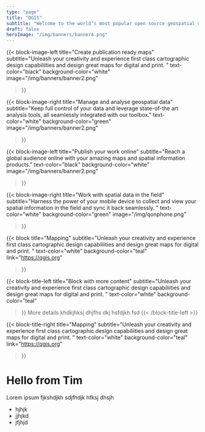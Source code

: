 ```yaml
---
type: "page"
title: "QGIS"
subtitle: "Welcome to the world’s most popular open source geospatial data management and analysis suite."
draft: false
heroImage: "/img/banners/banner4.png"
---
```


{{< block-image-left
    title="Create publication ready maps"
    subtitle="Unleash your creativity and experience first class cartographic design capabiliities and design great maps for digital and print. "
    text-color="black"
    background-color="white"
    image="/img/banners/banner2.png"
>}}

{{< block-image-right
    title="Manage and analyse geospatial data"
    subtitle="Keep full control of your data and leverage state-of-the art analysis tools, all seamlessly integrated with our toolbox."
    text-color="white"
    background-color="green"
    image="/img/banners/banner2.png"
>}}

{{< block-image-left
    title="Publish your work online"
    subtitle="Reach a global audience online with your amazing maps and spatial information products."
    text-color="black"
    background-color="white"
    image="/img/banners/banner2.png"
>}}

{{< block-image-right
    title="Work with spatial data in the field"
    subtitle="Harness the power of your mobile device to collect and view your spatial information in the field and sync it back seamlessly. "
    text-color="white"
    background-color="green"
    image="/img/qonphone.png"
>}}

{{< block
    title="Mapping"
    subtitle="Unleash your creativity and experience first class cartographic design capabiliities and design great maps for digital and print. "
    text-color="white"
    background-color="teal"
    link="https://qgis.org"
>}}

{{< block-title-left
    title="Block with more content"
    subtitle="Unleash your creativity and experience first class cartographic design capabiliities and design great maps for digital and print. "
    text-color="white"
    background-color="teal"
>}}
More details khdkjhksj dhjfhs dkj hsfdjkh fsd
{{< /block-title-left >}}

{{< block-title-right
    title="Mapping"
    subtitle="Unleash your creativity and experience first class cartographic design capabiliities and design great maps for digital and print. "
    text-color="white"
    background-color="teal"
    link="https://qgis.org"
>}}

<div class="content">

# Hello from Tim

Lorem ipsum fjkshdjkh sdjfhdjk hfksj dhsjh

* hjhjk
* jjhjkd
* jfjhjd

</div>
